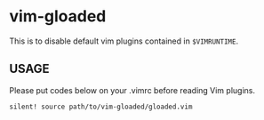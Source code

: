 
# vim-gloaded

This is to disable default vim plugins contained in `$VIMRUNTIME`.

## USAGE

Please put codes below on your .vimrc before reading Vim plugins.

```vim:
silent! source path/to/vim-gloaded/gloaded.vim
```

